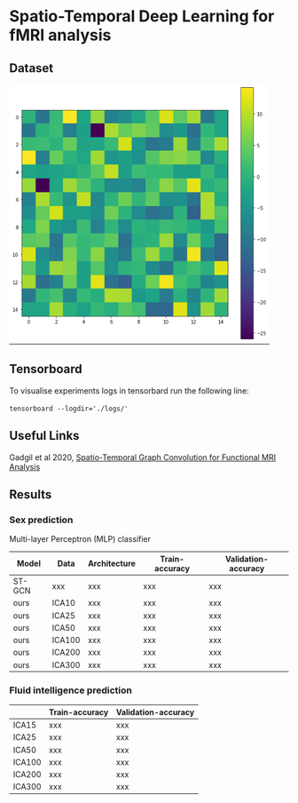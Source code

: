 # Spatio-Temporal Deep Learning for fMRI analysis

## Dataset

![alt text](img/connectivity.png "ICA_15 network matrix")


## Tensorboard

To visualise experiments logs in tensorbard run the following line:

``` tensorboard --logdir='./logs/' ```

## Useful Links

Gadgil et al 2020, [Spatio-Temporal Graph Convolution for Functional MRI Analysis](https://github.com/sgadgil6/cnslab_fmri)

## Results

### Sex prediction 

Multi-layer Perceptron (MLP) classifier




| Model | Data | Architecture | Train-accuracy | Validation-accuracy |
| ---      |  ------  | ----------| ----------| ----------| 
| ST-GCN | xxx   | xxx  | xxx   | xxx  | 
| ours   | ICA10   | xxx  | xxx   | xxx  | 
| ours   | ICA25   | xxx  | xxx   | xxx  | 
| ours   | ICA50   | xxx  | xxx   | xxx  | 
| ours   | ICA100   | xxx  | xxx   | xxx  | 
| ours   | ICA200   | xxx  | xxx   | xxx  | 
| ours   | ICA300   | xxx  | xxx   | xxx  | 


### Fluid intelligence prediction 

|  | Train-accuracy | Validation-accuracy |
| ---      |  ------  |----------|
| ICA15   | xxx   | xxx  |
| ICA25   | xxx   | xxx  |
| ICA50   | xxx   | xxx  |
| ICA100   | xxx   | xxx  |
| ICA200   | xxx   | xxx  |
| ICA300   | xxx   | xxx  |


